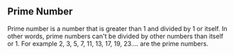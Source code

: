 ## Prime Number
Prime number is a number that is greater than 1 and divided by 1 or itself. In other words, prime numbers can't be divided by other numbers than itself or 1. For example 2, 3, 5, 7, 11, 13, 17, 19, 23.... are the prime numbers.